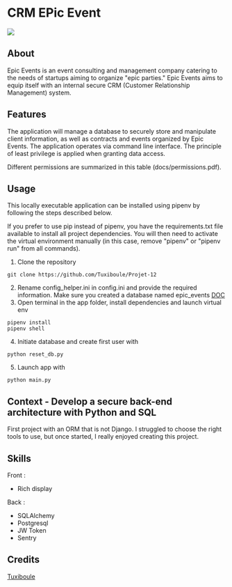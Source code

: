 # CRM EPic Event
![](icon.png)

## About
Epic Events is an event consulting and management company catering to the needs of startups aiming to organize "epic parties." Epic Events aims to equip itself with an internal secure CRM (Customer Relationship Management) system.

## Features
The application will manage a database to securely store and manipulate client information, as well as contracts and events organized by Epic Events. The application operates via command line interface. The principle of least privilege is applied when granting data access.

Different permissions are summarized in this table (docs/permissions.pdf).
## Usage
This locally executable application can be installed using pipenv by following the steps described below.

If you prefer to use pip instead of pipenv, you have the requirements.txt file available to install all project dependencies. You will then need to activate the virtual environment manually (in this case, remove "pipenv" or "pipenv run" from all commands).

1. Clone the repository
```
git clone https://github.com/Tuxiboule/Projet-12
```
2. Rename config_helper.ini in config.ini and provide the required information.
Make sure you created a database named epic_events [DOC](https://www.pgadmin.org/docs/pgadmin4/development/database_dialog.html)
3. Open terminal in the app folder, install dependencies and launch virtual env
```
pipenv install
pipenv shell
```
4. Initiate database and create first user with
```
python reset_db.py
```
5. Launch app with 
```
python main.py
```



## Context - Develop a secure back-end architecture with Python and SQL
First project with an ORM that is not Django.
I struggled to choose the right tools to use, but once started, I really enjoyed creating this project.

## Skills
Front :
- Rich display

Back : 
- SQLAlchemy
- Postgresql
- JW Token
- Sentry


## Credits
[Tuxiboule](https://github.com/Tuxiboule)

